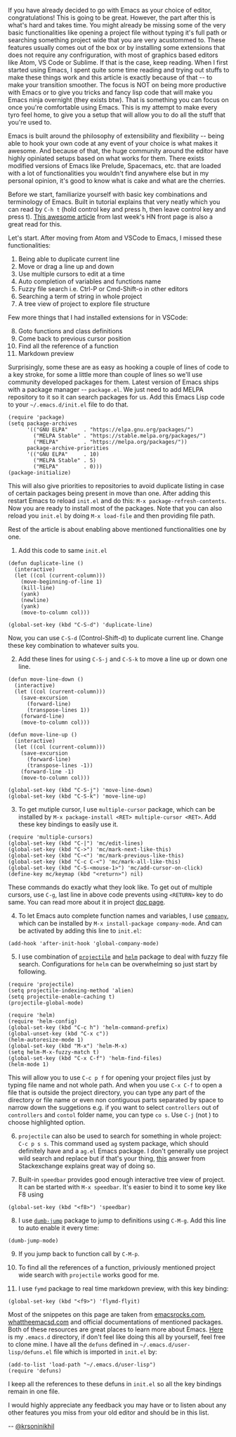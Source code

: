 If you have already decided to go with Emacs as your choice of editor,
congratulations! This is going to be great. However, the part after
this is what's hard and takes time. You might already be missing some
of the very basic functionalities like opening a project file without
typing it's full path or searching something project wide that you are
very acustommed to. These features usually comes out of the box or by
installing some extensions that does not require any confriguration,
with most of graphics based editors like Atom, VS Code or Sublime. If
that is the case, keep reading. When I first started using Emacs, I
spent quite some time reading and trying out stuffs to make these
things work and this article is exactly because of that -- to make
your transition smoother. The focus is NOT on being more productive
with Emacs or to give you tricks and fancy lisp code that will make
you Emacs ninja overnight (they exists btw). That is something you can
focus on once you're comfortable using Emacs. This is my attempt to
make every tyro feel home, to give you a setup that will allow you to
do all the stuff that you're used to.

Emacs is built around the philosophy of extensibility and flexibility
-- being able to hook your own code at any event of your choice is
what makes it awesome. And because of that, the huge community around
the editor have highly opiniated setups based on what works for
them. There exists modified versions of Emacs like Prelude, Spacemacs,
etc. that are loaded with a lot of functionalities you wouldn't find
anywhere else but in my personal opinion, it's good to know what is cake
and what are the cherries.

Before we start, familiarize yourself with basic key combinations and
terminology of Emacs. Built in tutorial explains that very neatly
which you can read by `C-h t` (hold control key and press h, then
leave control key and press t). [This awesome
article](http://www.jesshamrick.com/2012/09/10/absolute-beginners-guide-to-emacs/)
from last week's HN front page is also a great read for this.

Let's start. After moving from Atom and VSCode to Emacs, I missed these
functionalities:

1. Being able to duplicate current line
2. Move or drag a line up and down
3. Use multiple cursors to edit at a time
4. Auto completion of variables and functions name
5. Fuzzy file search i.e. Ctrl-P or Cmd-Shift-o in other editors
6. Searching a term of string in whole project
7. A tree view of project to explore file structure

Few more things that I had installed extensions for in VSCode:

8. Goto functions and class definitions
9. Come back to previous cursor position
10. Find all the reference of a function
11. Markdown preview

Surprisingly, some these are as easy as hooking a couple of lines of
code to a key stroke, for some a little more than couple of lines so
we'll use community developed packages for them. Latest version of
Emacs ships with a package manager -- `package.el`. We just need to
add MELPA repository to it so it can search packages for us. Add this
Emacs Lisp code to your `~/.emacs.d/init.el` file to do that.

```elisp
(require 'package)
(setq package-archives
      '(("GNU ELPA"     . "https://elpa.gnu.org/packages/")
        ("MELPA Stable" . "https://stable.melpa.org/packages/")
        ("MELPA"        . "https://melpa.org/packages/"))
      package-archive-priorities
      '(("GNU ELPA"     . 10)
        ("MELPA Stable" . 5)
        ("MELPA"        . 0)))
(package-initialize)
```

This will also give priorities to repositories to avoid duplicate
listing in case of certain packages being present in move than
one. After adding this restart Emacs to reload `init.el` and do this:
`M-x package-refresh-contents`. Now you are ready to install most of
the packages. Note that you can also reload you `init.el` by doing
`M-x load-file` and then providing file path.

Rest of the article is about enabling above mentioned functionalities
one by one.


1. Add this code to same `init.el`

```elisp
(defun duplicate-line ()
  (interactive)
  (let ((col (current-column)))
    (move-beginning-of-line 1)
    (kill-line)
    (yank)
    (newline)
    (yank)
    (move-to-column col)))

(global-set-key (kbd "C-S-d") 'duplicate-line)
```

Now, you can use `C-S-d` (Control-Shift-d) to duplicate current
line. Change these key combination to whatever suits you.

2. Add these lines for using `C-S-j` and `C-S-k` to move a line up or
   down one line.

```elisp
(defun move-line-down ()
  (interactive)
  (let ((col (current-column)))
    (save-excursion
      (forward-line)
      (transpose-lines 1))
    (forward-line)
    (move-to-column col)))

(defun move-line-up ()
  (interactive)
  (let ((col (current-column)))
    (save-excursion
      (forward-line)
      (transpose-lines -1))
    (forward-line -1)
    (move-to-column col)))

(global-set-key (kbd "C-S-j") 'move-line-down)
(global-set-key (kbd "C-S-k") 'move-line-up)
```

3. To get mutiple cursor, I use `multiple-cursor` package, which can
   be installed by `M-x package-install <RET> multiple-cursor <RET>`. Add these
   key bindings to easily use it.

```elisp
(require 'multiple-cursors)
(global-set-key (kbd "C-|") 'mc/edit-lines)
(global-set-key (kbd "C->") 'mc/mark-next-like-this)
(global-set-key (kbd "C-<") 'mc/mark-previous-like-this)
(global-set-key (kbd "C-c C-<") 'mc/mark-all-like-this)
(global-set-key (kbd "C-S-<mouse-1>") 'mc/add-cursor-on-click)
(define-key mc/keymap (kbd "<return>") nil)
```

   These commands do exactly what they look like. To get out of multiple
   cursors, use `C-g`, last line in above code prevents using `<RETURN>`
   key to do same. You can read more about it in project [doc page](http://stable.melpa.org/#/multiple-cursors).

4. To let Emacs auto complete function names and variables, I use
   [`company`](http://stable.melpa.org/#/company), which can be
   installed by `M-x install-package company-mode`. And can be
   activated by adding this line to `init.el`:

```elisp
(add-hook 'after-init-hook 'global-company-mode)
```

5. I use combination of
   [`projectile`](https://www.projectile.mx/en/latest/) and
   [`helm`](https://emacs-helm.github.io/helm/) package to deal with
   fuzzy file search. Configurations for `helm` can be overwhelming so
   just start by following.

```elisp
(require 'projectile)
(setq projectile-indexing-method 'alien)
(setq projectile-enable-caching t)
(projectile-global-mode)

(require 'helm)
(require 'helm-config)
(global-set-key (kbd "C-c h") 'helm-command-prefix)
(global-unset-key (kbd "C-x c"))
(helm-autoresize-mode 1)
(global-set-key (kbd "M-x") 'helm-M-x)
(setq helm-M-x-fuzzy-match t)
(global-set-key (kbd "C-x C-f") 'helm-find-files)
(helm-mode 1)
```

This will allow you to use `C-c p f` for opening your project files
just by typing file name and not whole path. And when you use `C-x
C-f` to open a file that is outside the project directory, you can
type any part of the directory or file name or even non contiguous
parts separated by space to narrow down the suggetions e.g. if you
want to select `controllers` out of `controllers` and `contol` folder
name, you can type `co s`. Use `C-j` (not <TAB>) to choose highlighted
option.

6. `projectile` can also be used to search for something in whole
   project: `C-c p s s`. This command used `ag` system package, which
   should definitely have and a `ag.el` Emacs package. I don't
   generally use project wild search and replace but if that's your
   thing, [this](https://emacs.stackexchange.com/a/243/21028) answer
   from Stackexchange explains great way of doing so.

7. Built-in `speedbar` provides good enough interactive tree view of
   project. It can be started with `M-x speedbar`. It's easier to bind
   it to some key like F8 using

```elisp
(global-set-key (kbd "<f8>") 'speedbar)
```

8. I use
   [`dumb-jump`](https://github.com/jacktasia/dumb-jump/tree/260054500d4731c36574b6cbc519de29fdd22f43)
   package to jump to definitions using `C-M-g`. Add this line to auto enable it
   every time:

```elisp
(dumb-jump-mode)
```

9. If you jump back to function call by `C-M-p`.

10. To find all the references of a function, priviously mentioned
    project wide search with `projectile` works good for me.

11. I use `fymd` package to real time markdown preview, with this
    key binding:

```elisp
(global-set-key (kbd "<f9>") 'flymd-flyit)
```

Most of the snippetes on this page are taken from
[emacsrocks.com](http://emacsrocks.com/),
[whattheemacsd.com](http://whattheemacsd.com/) and official
documentations of mentioned packages. Both of these resources are
great places to learn more about
Emacs. [Here](https://github.com/krsoninikhil/dotfiles/tree/master/.emacs.d)
is my `.emacs.d` directory, if don't feel like doing this all by yourself,
feel free to clone mine. I have all the `defuns` defined in
`~/.emacs.d/user-lisp/defuns.el` file which is imported in `init.el` by:

```elisp
(add-to-list 'load-path "~/.emacs.d/user-lisp")
(require 'defuns)
```

I keep all the references to these defuns in `init.el` so all the key
bindings remain in one file.

I would highly appreciate any feedback you may have or to listen about
any other features you miss from your old editor and should be in this
list.

--
[@krsoninikhil](https://twitter.com/krsoninikhil)
